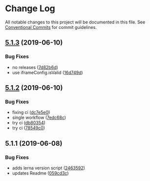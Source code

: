 # Change Log

All notable changes to this project will be documented in this file.
See [Conventional Commits](https://conventionalcommits.org) for commit guidelines.

## [5.1.3](https://github.com/morgs32/storybook-addon-xd-designs/compare/v5.1.2...v5.1.3) (2019-06-10)


### Bug Fixes

* no releases ([7d82b6d](https://github.com/morgs32/storybook-addon-xd-designs/commit/7d82b6d))
* use iframeConfig.isValid ([16d749d](https://github.com/morgs32/storybook-addon-xd-designs/commit/16d749d))





## [5.1.2](https://github.com/morgs32/storybook-addon-xd-designs/compare/v5.1.1...v5.1.2) (2019-06-10)


### Bug Fixes

* fixing ci ([dc7e5e0](https://github.com/morgs32/storybook-addon-xd-designs/commit/dc7e5e0))
* single workflow ([7edc68c](https://github.com/morgs32/storybook-addon-xd-designs/commit/7edc68c))
* try ci ([db80354](https://github.com/morgs32/storybook-addon-xd-designs/commit/db80354))
* try ci ([78549c0](https://github.com/morgs32/storybook-addon-xd-designs/commit/78549c0))





## 5.1.1 (2019-06-08)


### Bug Fixes

* adds lerna version script ([2463592](https://github.com/morgs32/storybook-addon-xd-designs/commit/2463592))
* updates Readme ([059cd3c](https://github.com/morgs32/storybook-addon-xd-designs/commit/059cd3c))
